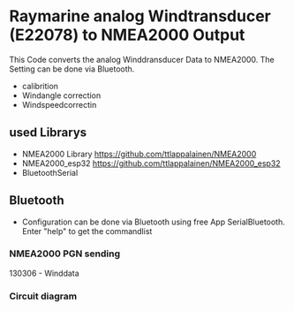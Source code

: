# Raymarine analog Windtransducer (E22078) to NMEA2000 Output
This Code converts the analog Winddransducer Data to NMEA2000.
The Setting can be done via Bluetooth.
- calibrition
- Windangle correction
- Windspeedcorrectin
 
## used Librarys
- NMEA2000 Library https://github.com/ttlappalainen/NMEA2000
- NMEA2000_esp32  https://github.com/ttlappalainen/NMEA2000_esp32
- BluetoothSerial

## Bluetooth
- Configuration can be done via Bluetooth using free App SerialBluetooth. Enter "help" to get the commandlist

### NMEA2000 PGN sending
  130306 - Winddata
  
### Circuit diagram
    

